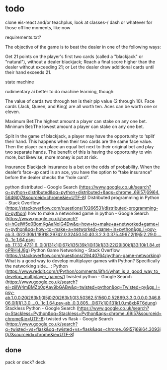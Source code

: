 
# todo

clone eis-react and/or teachplus, look at classes-/
dash or whatever for those offline moments, like now

requirements.txt?

The objective of the game is to beat the dealer in one of the following ways:

Get 21 points on the player's first two cards (called a "blackjack" or "natural"), without a dealer blackjack;
Reach a final score higher than the dealer without exceeding 21; or
Let the dealer draw additional cards until their hand exceeds 21.

state machine

rudimentary ai
better to do machine learning, though

The value of cards two through ten is their pip value (2 through 10). Face cards (Jack, Queen, and King) are all worth ten. Aces can be worth one or eleven.

Maximum Bet:The highest amount a player can stake on any one bet.
Minimum Bet:The lowest amount a player can stake on any one bet.

Split
In the game of blackjack, a player may have the opportunity to ‘split’ their hand. This happens when their two cards are the same face value. Then the player can place an equal bet next to their original bet and play two separate hands. The benefit of this is having the opportunity to win more, but likewise, more money is put at risk.

Insurance
Blackjack insurance is a bet on the odds of probability. When the dealer’s face-up card is an ace, you have the option to “take insurance” before the dealer checks the “hole card”.





python distributed - Google Search (https://www.google.co.uk/search?q=python+distributed&oq=python+distributed+&aqs=chrome..69i57j69i64.5646j0j7&sourceid=chrome&ie=UTF-8)
Distributed programming in Python - Stack Overflow (https://stackoverflow.com/questions/10266531/distributed-programming-in-python)
how to make a networked game in python - Google Search (https://www.google.co.uk/search?ei=hCelW5q0BomKgAaNoIG4Dw&q=how+to+make+a+networked+game+in+python&oq=how+to+make+a+networked+game+in+python&gs_l=psy-ab.3..0i22i30k1.18918.29742.0.32450.50.40.3.2.3.0.375.4967.2j19j5j2.29.0....0...1c.1.64.psy-ab..17.32.4731.6..0j0i131k1j0i67k1j35i39k1j0i13k1j33i22i29i30k1j33i10k1.84.qtoPRHj4J8g)
Python Game Networking - Stack Overflow (https://stackoverflow.com/questions/29440764/python-game-networking)
What is a good way to develop multiplayer games with Python? Specifically the networking side... : Python (https://www.reddit.com/r/Python/comments/iifh4/what_is_a_good_way_to_develop_multiplayer_games/)
twisted python - Google Search (https://www.google.co.uk/search?ei=ziilW4mBMZb0gAav9bGABw&q=twisted+python&oq=Twisted+py&gs_l=psy-ab.1.0.0i20i263k1j0l5j0i20i263k1j0l3.50362.51560.0.52869.3.3.0.0.0.0.346.806.0j1j1j1.3.0....0...1c.1.64.psy-ab..0.3.805...0i67k1j0i131k1.0.m8xbRT6dung)
Stackless Python - Google Search (https://www.google.co.uk/search?q=Stackless+Python&oq=Stackless+Python&aqs=chrome..69i57&sourceid=chrome&ie=UTF-8)
twisted vs flask - Google Search (https://www.google.co.uk/search?q=twisted+vs+flask&oq=twisted+vs+flask&aqs=chrome..69i57j69i64.3093j0j7&sourceid=chrome&ie=UTF-8)

## done

pack or deck? deck
